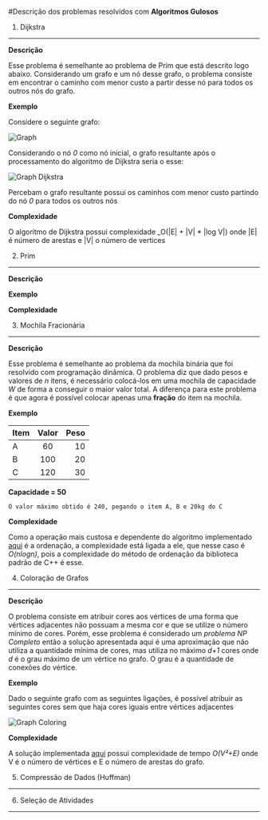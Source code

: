 #Descrição dos problemas resolvidos com **Algoritmos Gulosos**

1) Dijkstra
------

  **Descrição**
  
  Esse problema é semelhante ao problema de Prim que está descrito logo abaixo. Considerando um grafo e um nó desse grafo,
  o problema consiste em encontrar o caminho com menor custo a partir desse nó para todos os outros nós do grafo.

  **Exemplo**
  
  Considere o seguinte grafo:

  ![Graph](http://d1gjlxt8vb0knt.cloudfront.net//wp-content/uploads/Fig-11.jpg)

  Considerando o nó *0* como nó inicial, o grafo resultante após o processamento do algoritmo de Dijkstra seria o esse:

  ![Graph Dijkstra](http://d1gjlxt8vb0knt.cloudfront.net//wp-content/uploads/Fig-11.jpg)

  Percebam o grafo resultante possui os caminhos com menor custo partindo do nó *0* para todos os outros nós
  
  **Complexidade**

  O algoritmo de Dijkstra possui complexidade _O(|E| + |V| * |log V|) onde |E| é número de arestas e |V| o número de vertices



2) Prim
------

  **Descrição**

  **Exemplo**

  **Complexidade** 

3) Mochila Fracionária
------

  **Descrição**
  
  Esse problema é semelhante ao problema da mochila binária que foi resolvido com programação dinâmica. O problema diz que dado pesos e valores
  de *n* itens, é necessário colocá-los em uma mochila de capacidade *W* de forma a conseguir o maior valor total. A diferença para este problema
  é que agora é possível colocar apenas uma **fração** do item na mochila.
  
  **Exemplo**
  
| Item  | Valor | Peso  |
| ----- |:-----:| -----:|
| A     | 60    | 10    |
| B     | 100   | 20    |
| C     | 120   | 30    |

**Capacidade = 50**

`O valor máximo obtido é 240, pegando o item A, B e 20kg do C`

  **Complexidade**
  
  Como a operação mais custosa e dependente do algoritmo implementado [aqui](https://github.com/anjoshigor/lib-otimizacao/blob/master/src/fractional_knapsack.cpp)
  é a ordenação, a complexidade está ligada a ele, que nesse caso é *O(nlogn)*, pois a complexidade
  do método de ordenação da biblioteca padrão de C++ é esse.

4) Coloração de Grafos
------
  
  **Descrição**
  
  O problema consiste em atribuir cores aos vértices de uma forma que vértices adjacentes não possuam a mesma cor e que se utilize o 
  número mínimo de cores. Porém, esse problema é considerado um *problema NP Completo* então a solução apresentada aqui é uma aproximação
  que não utiliza a quantidade mínima de cores, mas utiliza no máximo *d+1* cores onde *d* é o grau máximo de um vértice no grafo. O grau
  é a quantidade de conexões do vértice.
  
  **Exemplo**

Dado o seguinte grafo com as seguintes ligações, é possível atribuir as seguintes cores sem que haja cores iguais entre vértices adjacentes

![Graph Coloring](http://d1gjlxt8vb0knt.cloudfront.net//wp-content/uploads/graph_coloring11-300x130.png)

  **Complexidade**

A solução implementada [aqui](https://github.com/anjoshigor/lib-otimizacao/blob/master/src/graph_coloring.cpp) possui complexidade de tempo *O(V²+E)* onde V é o número de
vértices e E o número de arestas do grafo.


5) Compressão de Dados (Huffman)
------
  
6) Seleção de Atividades
------

